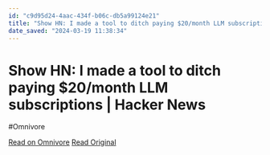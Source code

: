 ```yaml
---
id: "c9d95d24-4aac-434f-b06c-db5a99124e21"
title: "Show HN: I made a tool to ditch paying $20/month LLM subscriptions | Hacker News"
date_saved: "2024-03-19 11:38:34"
---
```


# Show HN: I made a tool to ditch paying $20/month LLM subscriptions | Hacker News
#Omnivore

[Read on Omnivore](https://omnivore.app/me/show-hn-i-made-a-tool-to-ditch-paying-20-month-llm-subscriptions-18e37c07626)
[Read Original](https://news.ycombinator.com/item?id=39686724)

